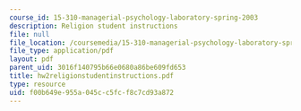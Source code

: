 ```yaml
---
course_id: 15-310-managerial-psychology-laboratory-spring-2003
description: Religion student instructions
file: null
file_location: /coursemedia/15-310-managerial-psychology-laboratory-spring-2003/f00b649e955a045cc5fcf8c7cd93a872_hw2religionstudentinstructions.pdf
file_type: application/pdf
layout: pdf
parent_uid: 3016f140795b66e0680a86be609fd653
title: hw2religionstudentinstructions.pdf
type: resource
uid: f00b649e-955a-045c-c5fc-f8c7cd93a872
---
```

